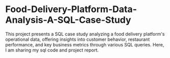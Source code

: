 # Food-Delivery-Platform-Data-Analysis-A-SQL-Case-Study
This project presents a SQL case study analyzing a food delivery platform's operational data, offering insights into customer behavior, restaurant performance, and key business metrics through various SQL queries.
Here, I am sharing my sql code and project report.
